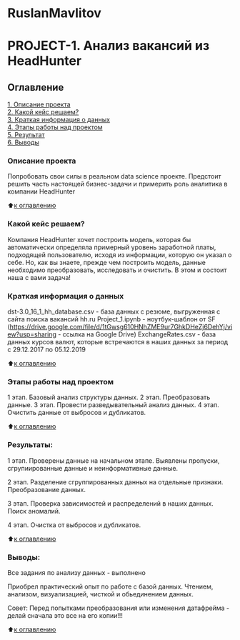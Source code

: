 # RuslanMavlitov
# PROJECT-1. Анализ вакансий из HeadHunter

## Оглавление  
[1. Описание проекта](/home/ruslan/Документы/sf/russ174/README.md#My-first-project)  
[2. Какой кейс решаем?](.README.md#Какой-кейс-решаем)  
[3. Краткая информация о данных](.README.md#Краткая-информация-о-данных)  
[4. Этапы работы над проектом](.README.md#Этапы-работы-над-проектом)  
[5. Результат](.README.md#Результат)    
[6. Выводы](.README.md#Выводы) 

### Описание проекта    
Попробовать свои силы в реальном data science проекте. 
Предстоит решить часть настоящей бизнес-задачи и примерить роль аналитика в компании HeadHunter

:arrow_up:[к оглавлению](_)


### Какой кейс решаем?    
Компания HeadHunter хочет построить модель, которая бы автоматически определяла примерный уровень заработной платы, подходящей пользователю, исходя из информации, которую он указал о себе. Но, как вы знаете, прежде чем построить модель, данные необходимо преобразовать, исследовать и очистить. В этом и состоит наша с вами задача!

### Краткая информация о данных
dst-3.0_16_1_hh_database.csv - база данных с резюме, выгруженная с сайта поиска вакансий hh.ru
Project_1.ipynb - ноутбук-шаблон от SF (https://drive.google.com/file/d/1tGwsg610HNhZME9ur7GhkDHeZj6DehYj/view?usp=sharing   - ссылка на Google Drive)
ExchangeRates.csv - база данных курсов валют, которые встречаются в наших данных за период с 29.12.2017 по 05.12.2019
  
:arrow_up:[к оглавлению](.README.md#Оглавление)


### Этапы работы над проектом  
1 этап. Базовый анализ структуры данных.
2 этап. Преобразовать данные.
3 этап. Провести разведывательный анализ данных.
4 этап. Очистить данные от выбросов и дубликатов.

:arrow_up:[к оглавлению](.README.md#Оглавление)


### Результаты:  
1 этап. Проверены данные на начальном этапе. Выявлены пропуски, сгрупиированные данные и неинформативные данные.

2 этап. Разделение сгруппированных данных на отдельные признаки. Преобразование данных.

3 этап. Проверка зависимостей и распределений в наших данных. Поиск аномалий.

4 этап. Очистка от выбросов и дубликатов.

:arrow_up:[к оглавлению](.README.md#Оглавление)


### Выводы:  
Все задания по анализу данных - выполнено

Приобрел практический опыт по работе с базой данных. Чтением, анализом, визуализацией, чисткой и обьединением данных.

Совет: Перед попытками преобразования или изменения датафрейма - делай сначала это все на его копии!!!

:arrow_up:[к оглавлению](.README.md#Оглавление)




